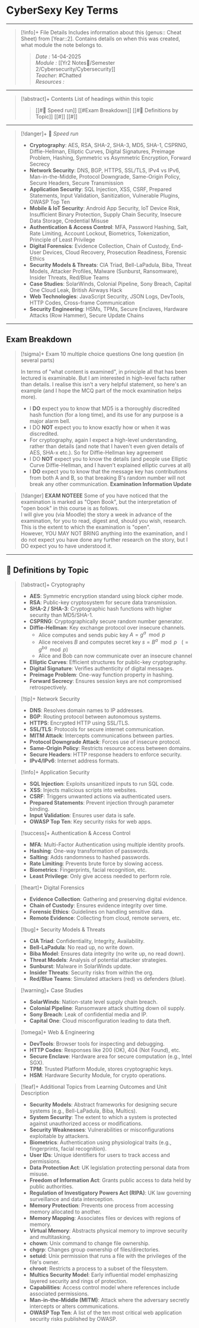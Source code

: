 # CyberSexy Key Terms
---
> [!info]+ File Details
> Includes information about this (genus:: Cheat Sheet) from [Year::2]. Contains details on when this was created, what module the note belongs to.
> > *Date :*  14-04-2025  
> > *Module :* [[Yr2 Notes📘/Semester 2/Cybersecurity/Cybersecurity]]  
> > *Teacher*: #Chatted  
> > *Resources :*  

---
> [!abstract]+ Contents
> List of headings within this topic
> > [[#🚨 Speed run]]
> > [[#Exam Breakdown]]
> > [[#🧮 Definitions by Topic]]
> > [[#]]
> > [[#]]

---
> [!danger]+ 🚨 *Speed run*
> - **Cryptography**: AES, RSA, SHA-2, SHA-3, MD5, SHA-1, CSPRNG, Diffie-Hellman, Elliptic Curves, Digital Signatures, Preimage Problem, Hashing, Symmetric vs Asymmetric Encryption, Forward Secrecy  
> - **Network Security**: DNS, BGP, HTTPS, SSL/TLS, IPv4 vs IPv6, Man-in-the-Middle, Protocol Downgrade, Same-Origin Policy, Secure Headers, Secure Transmission  
> - **Application Security**: SQL Injection, XSS, CSRF, Prepared Statements, Input Validation, Sanitization, Vulnerable Plugins, OWASP Top Ten  
> - **Mobile & IoT Security**: Android App Security, IoT Device Risk, Insufficient Binary Protection, Supply Chain Security, Insecure Data Storage, Credential Misuse  
> - **Authentication & Access Control**: MFA, Password Hashing, Salt, Rate Limiting, Account Lockout, Biometrics, Tokenization, Principle of Least Privilege  
> - **Digital Forensics**: Evidence Collection, Chain of Custody, End-User Devices, Cloud Recovery, Prosecution Readiness, Forensic Ethics  
> - **Security Models & Threats**: CIA Triad, Bell-LaPadula, Biba, Threat Models, Attacker Profiles, Malware (Sunburst, Ransomware), Insider Threats, Red/Blue Teams  
> - **Case Studies**: SolarWinds, Colonial Pipeline, Sony Breach, Capital One Cloud Leak, British Airways Hack  
> - **Web Technologies**: JavaScript Security, JSON Logs, DevTools, HTTP Codes, Cross-frame Communication  
> - **Security Engineering**: HSMs, TPMs, Secure Enclaves, Hardware Attacks (Row Hammer), Secure Update Chains

---
## Exam Breakdown

> [!sigma]+ Exam
> 10 multiple choice questions
> One long question (in several parts)
> 
> In terms of "what content is examined", in principle all that has been lectured is examinable. But I am interested in high-level facts rather than details. I realise this isn't a very helpful statement, so here's an example (and I hope the MCQ part of the mock examination helps more).
> - I **DO** expect you to know that MD5 is a thoroughly discredited hash function (for a long time), and its use for any purpose is a major alarm bell.
> - I DO **NOT** expect you to know exactly how or when it was discredited.
> - For cryptography, again I expect a high-level understanding, rather than details (and note that I haven't even given details of AES, SHA-x etc.). So for Diffie-Hellman key agreement
> - I DO **NOT** expect you to know the details (and people use Elliptic Curve Diffie-Hellman, and I haven't explained elliptic curves at all)
> - I **DO** expect you to know that the message key has contributions from both A and B, so that breaking B's random number will not break any other communication.
> **Examination Information Update**

> [!danger] **EXAM NOTEEE**
> Some of you have noticed that the examination is marked as "Open Book", but the interpretation of "open book" in this course is as follows.  
> I will give you (via Moodle) the story a week in advance of the examination, for you to read, digest and, should you wish, research. This is the extent to which the examination is "open".  
> However, YOU MAY NOT BRING anything into the examination, and I do not expect you have done any further research on the story, but I DO expect you to have understood it.

---
## 🧮 Definitions by Topic

> [!abstract]+ Cryptography
> - **AES**: Symmetric encryption standard using block cipher mode.
> - **RSA**: Public-key cryptosystem for secure data transmission.
> - **SHA-2 / SHA-3**: Cryptographic hash functions with higher security than MD5/SHA-1.
> - **CSPRNG**: Cryptographically secure random number generator.
> - **Diffie-Hellman**: Key exchange protocol over insecure channels.
> 	- Alice computes and sends pubic key $A = g^a \mod p$
> 	- Alice receives $B$ and computes secret key $s = B^a \mod p \ \ \ (= g^{ba} \mod p)$
> 	- Alice and Bob can now communicate over an insecure channel
> - **Elliptic Curves**: Efficient structures for public-key cryptography.
> - **Digital Signature**: Verifies authenticity of digital messages.
> - **Preimage Problem**: One-way function property in hashing.
> - **Forward Secrecy**: Ensures session keys are not compromised retrospectively.

> [!tip]+ Network Security
> - **DNS**: Resolves domain names to IP addresses.
> - **BGP**: Routing protocol between autonomous systems.
> - **HTTPS**: Encrypted HTTP using SSL/TLS.
> - **SSL/TLS**: Protocols for secure internet communication.
> - **MITM Attack**: Intercepts communications between parties.
> - **Protocol Downgrade Attack**: Forces use of insecure protocol.
> - **Same-Origin Policy**: Restricts resource access between domains.
> - **Secure Headers**: HTTP response headers to enforce security.
> - **IPv4/IPv6**: Internet address formats.

> [!info]+ Application Security
> - **SQL Injection**: Exploits unsanitized inputs to run SQL code.
> - **XSS**: Injects malicious scripts into websites.
> - **CSRF**: Triggers unwanted actions via authenticated users.
> - **Prepared Statements**: Prevent injection through parameter binding.
> - **Input Validation**: Ensures user data is safe.
> - **OWASP Top Ten**: Key security risks for web apps.

> [!success]+ Authentication & Access Control
> - **MFA**: Multi-Factor Authentication using multiple identity proofs.
> - **Hashing**: One-way transformation of passwords.
> - **Salting**: Adds randomness to hashed passwords.
> - **Rate Limiting**: Prevents brute force by slowing access.
> - **Biometrics**: Fingerprints, facial recognition, etc.
> - **Least Privilege**: Only give access needed to perform role.

> [!heart]+ Digital Forensics
> - **Evidence Collection**: Gathering and preserving digital evidence.
> - **Chain of Custody**: Ensures evidence integrity over time.
> - **Forensic Ethics**: Guidelines on handling sensitive data.
> - **Remote Evidence**: Collecting from cloud, remote servers, etc.

> [!bug]+ Security Models & Threats
> - **CIA Triad**: Confidentiality, Integrity, Availability.
> - **Bell-LaPadula**: No read up, no write down.
> - **Biba Model**: Ensures data integrity (no write up, no read down).
> - **Threat Models**: Analysis of potential attacker strategies.
> - **Sunburst**: Malware in SolarWinds update.
> - **Insider Threats**: Security risks from within the org.
> - **Red/Blue Teams**: Simulated attackers (red) vs defenders (blue).

> [!warning]+ Case Studies
> - **SolarWinds**: Nation-state level supply chain breach.
> - **Colonial Pipeline**: Ransomware attack shutting down oil supply.
> - **Sony Breach**: Leak of confidential media and IP.
> - **Capital One**: Cloud misconfiguration leading to data theft.

> [!omega]+ Web & Engineering
> - **DevTools**: Browser tools for inspecting and debugging.
> - **HTTP Codes**: Responses like 200 (OK), 404 (Not Found), etc.
> - **Secure Enclave**: Hardware area for secure computation (e.g., Intel SGX).
> - **TPM**: Trusted Platform Module, stores cryptographic keys.
> - **HSM**: Hardware Security Module, for crypto operations.

> [!leaf]+ Additional Topics from Learning Outcomes and Unit Description
> - **Security Models**: Abstract frameworks for designing secure systems (e.g., Bell-LaPadula, Biba, Multics).
> - **System Security**: The extent to which a system is protected against unauthorized access or modifications.
> - **Security Weaknesses**: Vulnerabilities or misconfigurations exploitable by attackers.
> - **Biometrics**: Authentication using physiological traits (e.g., fingerprints, facial recognition).
> - **User IDs**: Unique identifiers for users to track access and permissions.
> - **Data Protection Act**: UK legislation protecting personal data from misuse.
> - **Freedom of Information Act**: Grants public access to data held by public authorities.
> - **Regulation of Investigatory Powers Act (RIPA)**: UK law governing surveillance and data interception.
> - **Memory Protection**: Prevents one process from accessing memory allocated to another.
> - **Memory Mapping**: Associates files or devices with regions of memory.
> - **Virtual Memory**: Abstracts physical memory to improve security and multitasking.
> - **chown**: Unix command to change file ownership.
> - **chgrp**: Changes group ownership of files/directories.
> - **setuid**: Unix permission that runs a file with the privileges of the file's owner.
> - **chroot**: Restricts a process to a subset of the filesystem.
> - **Multics Security Model**: Early influential model emphasizing layered security and rings of protection.
> - **Capabilities**: Access control model where references include associated permissions.
> - **Man-in-the-Middle (MITM)**: Attack where the adversary secretly intercepts or alters communications.
> - **OWASP Top Ten**: A list of the ten most critical web application security risks published by OWASP.
